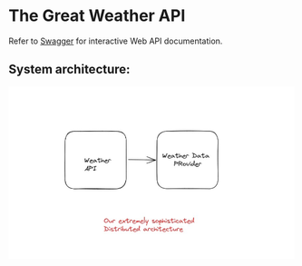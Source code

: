 # The Great Weather API
Refer to [Swagger](https://localhost:7089/swagger.json) for interactive Web API documentation.
## System architecture:
   ![Image](images/architecture.jpg "System architecture")